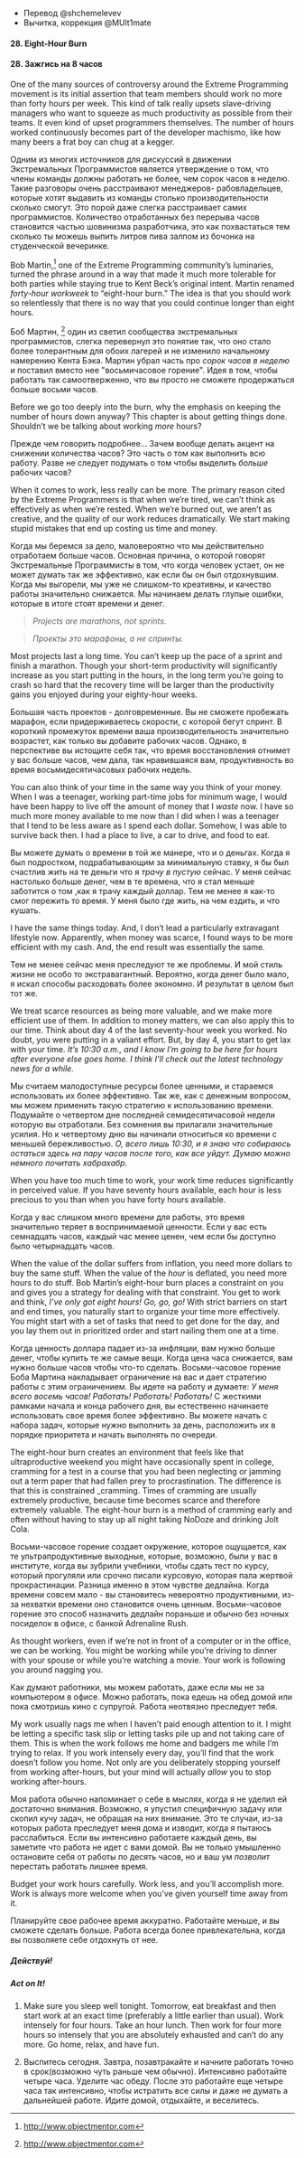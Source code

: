 - Перевод @shchemelevev
- Вычитка, коррекция @MUlt1mate

#### 28. Eight-Hour Burn

#### 28. Зажгись на 8 часов



One of the many sources of controversy around the Extreme Programming movement 
is its initial assertion that team members should work no more than forty hours 
per week. This kind of talk really upsets slave-driving managers who want to 
squeeze as much productivity as possible from their teams. It even kind of 
upset programmers themselves. The number of hours worked continuously becomes 
part of the developer machismo, like how many beers a frat boy can chug at a 
kegger.

Одним из многих источников для дискуссий в движении Экстремальных 
Программистов является утверждение о том, что члены команды должны работать 
не более, чем сорок часов в неделю. Такие разговоры очень расстраивают менеджеров-
рабовладельцев, которые хотят выдавить из команды столько производительности 
сколько смогут. Это порой даже слегка расстраивает самих программистов. 
Количество отработанных без перерыва часов становится частью шовинизма 
разработчика, это как похвастаться тем сколько ты можешь выпить литров пива 
залпом из бочонка на студенческой вечеринке.



Bob Martin,[^11] one of the Extreme Programming community’s luminaries, turned 
the phrase around in a way that made it much more tolerable for both parties 
while staying true to Kent Beck’s original intent.  Martin renamed _forty-hour 
workweek_ to “eight-hour burn.” The idea is that you should work so relentlessly 
that there is no way that you could continue longer than eight hours.

Боб Мартин, [^11] один из светил сообщества экстремальных программистов, 
слегка перевернул это понятие так, что оно стало более толерантным для обоих 
лагерей и не изменило начальному намерению Кента Бэка. Мартин убрал часть про 
_сорок часов в неделю_ и поставил вместо нее "восьмичасовое горение". Идея в 
том, чтобы работать так самоотверженно, что вы просто не сможете продержаться 
больше восьми часов.



Before we go too deeply into the burn, why the emphasis on keeping the number 
of hours down anyway? This chapter is about getting things done. Shouldn’t we 
be talking about working _more_ hours?

Прежде чем говорить подробнее... Зачем вообще делать акцент на снижении 
количества часов? Это часть о том как выполнить всю работу. Разве не следует 
подумать о том чтобы выделить _больше_ рабочих часов?



When it comes to work, less really can be more. The primary reason cited by the 
Extreme Programmers is that when we’re tired, we can’t think as effectively as 
when we’re rested. When we’re burned out, we aren’t as creative, and the 
quality of our work reduces dramatically. We start making stupid mistakes that 
end up costing us time and money.

Когда мы беремся за дело, маловероятно что мы действительно отработаем больше 
часов. Основная причина, о которой говорят Экстремальные Программисты в том, 
что когда человек устает, он не может думать так же эффективно, как если бы он 
был отдохнувшим. Когда мы выгорели, мы уже не слишком-то креативны, и качество 
работы значительно снижается. Мы начинаем делать глупые ошибки, которые в итоге
стоят времени и денег.



> *Projects are marathons, not sprints.*

> *Проекты это марафоны, а не спринты.*



Most projects last a long time. You can’t keep up the pace of a sprint and 
finish a marathon. Though your short-term productivity will significantly 
increase as you start putting in the hours, in the long term you’re going to 
crash so hard that the recovery time will be larger than the productivity gains
you enjoyed during your eighty-hour weeks.

Большая часть проектов - долговременные. Вы не сможете пробежать марафон,
если придерживаетесь скорости, с которой бегут спринт. В короткий промежуток
времени  ваша производительность значительно возрастет, как только вы добавите
рабочих часов. Однако, в перспективе вы истощите себя так, что время
восстановления отнимет у вас больше часов, чем дала, так нравившаяся вам,
продуктивность во время восьмидесятичасовых рабочих недель.




You can also think of your time in the same way you think of your money. When I 
was a teenager, working part-time jobs for minimum wage, I would have been 
happy to live off the amount of money that I _waste_ now. I have so much more 
money available to me now than I did when I was a teenager that I tend to be 
less aware as I spend each dollar. Somehow, I was able to survive back then. I 
had a place to live, a car to drive, and food to eat.

Вы можете думать о времени в той же манере, что и о деньгах. Когда я был подростком, 
подрабатывающим за минимальную ставку, я бы был счастлив жить на те деньги что 
я _трачу в пустую_ сейчас. У меня сейчас настолько больше денег, чем в те времена,
что я стал меньше заботится о том ,как я трачу каждый доллар. Тем не менее я как-то
смог пережить то время. У меня было где жить, на чем ездить, и что кушать.



I have the same things today. And, I don’t lead a particularly extravagant 
lifestyle now. Apparently, when money was scarce, I found ways to be more 
efficient with my cash. And, the end result was essentially the same.

Тем не менее сейчас меня преследуют те же проблемы. И мой стиль жизни не особо 
то экстравагантный. Вероятно, когда денег было мало, я искал способы расходовать
более экономно. И результат в целом был тот же.



We treat scarce resources as being more valuable, and we make more efficient 
use of them. In addition to money matters, we can also apply this to our time. 
Think about day 4 of the last seventy-hour week you worked. No doubt, you were 
putting in a valiant effort. But, by day 4, you start to get lax with your 
time. _It’s 10:30 a.m., and I know I’m going to be here for hours after everyone 
else goes home. I think I’ll check out the latest technology news for a while._

Мы считаем малодоступные ресурсы более ценными, и стараемся использовать их 
более эффективно. Так же, как с денежным вопросом, мы можем применить такую 
стратегию к использованию времени. Подумайте о четвертом дне последней 
семидесятичасовой недели которую вы отработали. Без сомнения вы прилагали 
значительные усилия. Но к четвертому дню вы начинали относиться ко времени с 
меньшей бережливостью. _О, всего лишь 10:30, и я знаю что собираюсь остаться 
здесь на пару часов после того, как все уйдут. Думаю можно немного почитать 
хабрахабр._



When you have too much time to work, your work time reduces significantly in 
perceived value. If you have seventy hours available, each hour is less 
precious to you than when you have forty hours available.

Когда у вас слишком много времени для работы, это время значительно теряет в 
воспринимаемой ценности. Если у вас есть семнадцать часов, каждый час менее 
ценен, чем если бы доступно было четырнадцать часов.



When the value of the dollar suffers from inflation, you need more dollars to 
buy the same stuff. When the value of the _hour_ is deflated, you need more hours 
to do stuff. Bob Martin’s eight-hour burn places a constraint on you and gives 
you a strategy for dealing with that constraint. You get to work and think, 
_I’ve only got eight hours! Go, go, go!_ With strict barriers on start and end 
times, you naturally start to organize your time more effectively. You might 
start with a set of tasks that need to get done for the day, and you lay them 
out in prioritized order and start nailing them one at a time.

Когда ценность доллара падает из-за инфляции, вам нужно больше денег, чтобы купить 
те же самые вещи. Когда цена часа снижается, вам нужно больше часов чтобы 
что-то сделать. Восьми-часовое горение Боба Мартина накладывает ограничение 
на вас и дает стратегию работы с этим ограничением. Вы идете на работу и 
думаете: _У меня всего восемь часов! Работать! Работать! Работать!_ С жесткими 
рамками начала и конца рабочего дня, вы естественно начинаете использовать свое 
время более эффективно. Вы можете начать с набора задач, которые нужно 
выполнить за день, расположить их в порядке приоритета и начать выполнять по 
очереди.



The eight-hour burn creates an environment that feels like that ultraproductive 
weekend you might have occasionally spent in college, cramming for a test in a 
course that you had been neglecting or jamming out a term paper that had fallen 
prey to procrastination. The difference is that this is constrained _cramming. 
Times of cramming are usually extremely productive, because time becomes scarce 
and therefore extremely valuable. The eight-hour burn is a method of cramming
early and often without having to stay up all night taking NoDoze and drinking 
Jolt Cola.

Восьми-часовое горение создает окружение, которое ощущается, как те 
ультрапродуктивные выходные, которые, возможно, были у вас в институте, когда 
вы зубрили учебники, чтобы сдать тест по курсу, который прогуляли или срочно 
писали курсовую, которая пала жертвой прокрастинации. Разница именно в этом 
чувстве дедлайна. Когда времени совсем мало - вы становитесь невероятно 
продуктивными, из-за нехватки времени оно становится очень ценным. Восьми-часовое 
горение это способ назначить дедлайн пораньше и обычно без ночных посиделок в офисе,
с банкой Adrenaline Rush.



As thought workers, even if we’re not in front of a computer or in the office, 
we can be working. You might be working while you’re driving to dinner with 
your spouse or while you’re watching a movie. Your work is following you around 
nagging you.

Как думают работники, мы можем работать, даже если мы не за компьютером в офисе. 
Можно работать, пока едешь на обед домой или пока смотришь кино с супругой. Работа 
неотвязно преследует тебя.



My work usually nags me when I haven’t paid enough attention to it. I might be 
letting a specific task slip or letting tasks pile up and not taking care of 
them. This is when the work follows me home and badgers me while I’m trying to 
relax. If you work intensely every day, you’ll find that the work doesn’t 
follow you home. Not only are you deliberately stopping yourself from working 
after-hours, but your mind will actually _allow_ you to stop working after-hours.

Моя работа обычно напоминает о себе в мыслях, когда я не уделил ей достаточно 
внимания. Возможно, я упустил специфичную задачу или скопил кучу задач, не 
обращая на них внимание. Это те случаи, из-за которых работа преследует меня 
дома и изводит, когда я пытаюсь расслабиться. Если вы интенсивно работаете каждый 
день, вы заметите что работа не идет с вами домой. Вы не только умышленно 
остановите себя от работы по десять часов, но и ваш ум _позволит_ перестать работать 
лишнее время.



Budget your work hours carefully. Work less, and you’ll accomplish more. Work 
is always more welcome when you’ve given yourself time away from it.

Планируйте свое рабочее время аккуратно. Работайте меньше, и вы сможете сделать 
больше. Работа всегда более привлекательна, когда вы позволяете себе отдохнуть 
от нее.


##### Действуй!
##### Act on It!

1. Make sure you sleep well tonight. Tomorrow, eat breakfast and then start 
   work at an exact time (preferably a little earlier than usual). Work intensely 
   for four hours. Take an hour lunch. Then work for four more hours so intensely 
   that you are absolutely exhausted and can’t do any more. Go home, relax, and 
   have fun.

1. Выспитесь сегодня. Завтра, позавтракайте и начните работать точно в срок(возможно 
   чуть раньше чем обычно). Интенсивно работайте четыре часа. Уделите час обеду. 
   После это работайте еще четыре часа так интенсивно, чтобы истратить все силы 
   и даже не думать а дальнейшей работе. Идите домой, отдыхайте, и веселитесь.



[^11]: http://www.objectmentor.com
